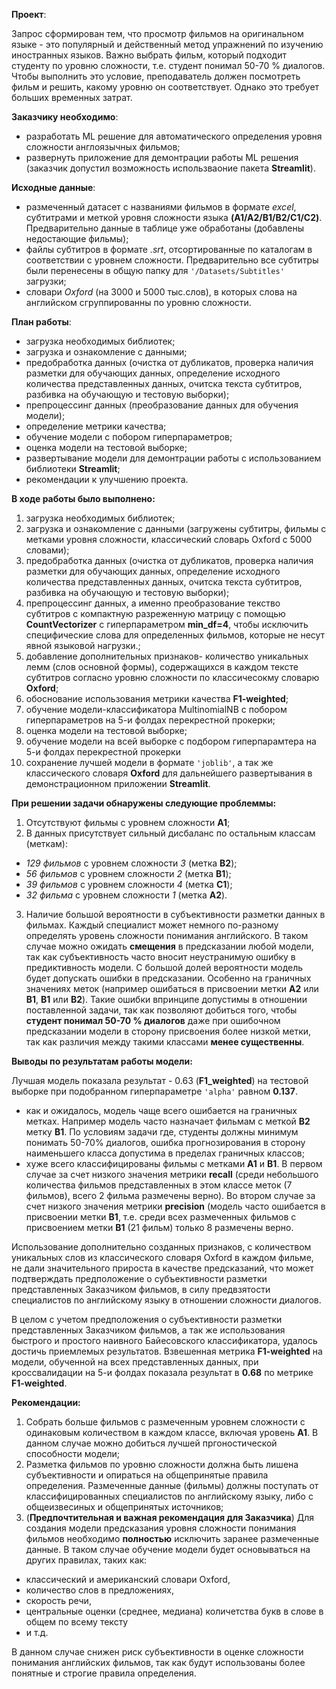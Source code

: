 **Проект**:

Запрос сформирован тем, что просмотр фильмов на оригинальном языке - это популярный и действенный метод упражнений по изучению иностранных языков. Важно выбрать фильм, который подходит студенту по уровню сложности, т.е. студент понимал 50-70 % диалогов. Чтобы выполнить это условие, преподаватель должен посмотреть фильм и решить, какому уровню он соответствует. Однако это требует больших временных затрат.

**Заказчику необходимо**: 
- разработать ML решение для автоматического определения уровня сложности англоязычных фильмов;
- развернуть приложение для демонтрации работы ML решения (заказчик допустил возможность использваоние пакета **Streamlit**).

**Исходные данные**: 
- размеченный датасет с названиями фильмов в формате *excel*, субтитрами и меткой уровня сложности языка **(A1/A2/B1/B2/C1/C2)**. Предварительно данные в таблице уже обработаны (добавлены недостающие фильмы);
- файлы субтитров в формате *.srt*, отсортированные по каталогам в соответствии с уровнем сложности. Предварительно все субтитры были перенесены в общую папку для `'/Datasets/Subtitles'` загрузки;
- словари *Oxford* (на 3000 и 5000 тыс.слов), в которых слова на английском сгруппированны по уровню сложности.

**План работы**:
- загрузка необходимых библиотек;
- загрузка и ознакомление с данными;
- предобработка данных (очистка от дубликатов, проверка наличия разметки для обучающих данных, определение исходного количества представленных данных, очитска текста субтитров, разбивка на обучающую и тестовую выборки);
- препроцессинг данных (преобразование данных для обучения модели);
- определение метрики качества;
- обучение модели с побором гиперпараметров;
- оценка модели на тестовой выборке;
- развертывание модели для демонтрации работы с использованием библиотеки **Streamlit**;
- рекомендации к улучшению проекта.

**В ходе работы было выполнено:**
1. загрузка необходимых библиотек;
2. загрузка и ознакомление с данными (загружены субтитры, фильмы с метками уровня сложности, классический словарь Oxford с 5000 словами);
3. предобработка данных (очистка от дубликатов, проверка наличия разметки для обучающих данных, определение исходного количества представленных данных, очитска текста субтитров, разбивка на обучающую и тестовую выборки);
4. препроцессинг данных, а именно преобразование текство субтитров с компактную разреженную матрицу с помощью **CountVectorizer** с гиперпараметром **min_df=4**, чтобы исключить специфические слова для определенных фильмов, которые не несут явной языковой нагрузки.;
5. добавление дополнительных признаков- количество уникальных лемм (слов основной формы), содержащихся в каждом тексте субтитров согласно уровню сложности по классичесокму словарю **Oxford**;
6. обоснование использования метрики качества **F1-weighted**;
7. обучение модели-классификатора MultinomialNB с побором гиперпараметров на 5-и фолдах перекрестной прокерки;
8. оценка модели на тестовой выборке;
9. обучение модели на всей выборке с подбором гиперпарамтера на 5-и фолдах перекрестной прокерки
10. сохранение лучшей модели в формате `'joblib'`, а так же классического словаря **Oxford** для дальнейшего развертывания в демонстрационном приложении **Streamlit**.

**При решении задачи обнаружены следующие проблеммы:**
1. Отсутствуют фильмы с уровнем сложности **A1**;
2. В данных присутствует сильный дисбаланс по остальным классам (меткам):
- *129 фильмов* с уровнем сложности *3* (метка **B2**);
- *56 фильмов* с уровнем сложности *2* (метка **B1**);
- *39 фильмов* с уровнем сложности *4* (метка **C1**);
- *32 фильма* с уровнем сложности *1* (метка **A2**).
3. Наличие большой вероятности в субъективности разметки данных в фильмах. Каждый специалист может немного по-разному определять уровень сложности понимания английского. В таком случае можно ожидать **смещения** в предсказании любой модели, так как субъективность часто вносит неустранимую ошибку в предиктивность модели. С большой долей вероятности модель будет допускать ошибки в предсказании. Особенно на граничных значениях меток (например ошибаться в присвоении метки **A2** или **B1**, **B1** или **B2**). Такие ошибки впринципе допустимы в отношении поставленной задачи, так как позволяют добиться того, чтобы  **студент понимал 50-70 % диалогов** даже при ошибочном предсказании модели в сторону присвоения более низкой метки, так как различия между такими классами **менее существенны**.

**Выводы по результатам работы модели:**

Лучшая модель показала результат - 0.63 (**F1_weighted**) на тестовой выборке при подобранном гиперпараметре `'alpha'` равном **0.137**. 

- как и ожидалось, модель чаще всего ошибается на граничных метках. Например модель часто назначает фильмам с меткой **B2** метку **B1**. По условиям задачи где, студенты должны минимум понимать 50-70% диалогов, ошибка прогнозирования в сторону наименьшего класса допустима в пределах граничных классов;
- хуже всего классифицированы фильмы с метками **A1** и **B1**.  В первом случае за счет низкого значения метрики **recall** (среди небольшого количества фильмов представленных в этом классе меток (7 фильмов), всего 2 фильма размечены верно). Во втором случае за счет низкого значения метрики **precision** (модель часто ошибается в присвоении метки **B1**, т.е. среди всех размеченных фильмов с присвоением метки **B1** (21 фильм) только 8 размечены верно.

Использование дополнительно созданных признаков, с количеством уникальных слов из классического словаря Oxford в каждом фильме, не дали значительного прироста в качестве предсказаний, что может подтверждать предположение о субъективности разметки представленных Заказчиком фильмов, в силу предвзятости специалистов по английскому языку в отношении сложности диалогов.

В целом с учетом предположения о субъективности разметки представленных Заказчиком фильмов, а так же использования быстрого и простого наивного Байесовского классификатора, удалось достичь приемлемых результатов. Взвешенная метрика **F1-weighted** на модели, обученной на всех представленных данных, при кроссвалидации на 5-и фолдах показала результат в **0.68** по метрике **F1-weighted**.

**Рекомендации:**
1. Собрать больше фильмов с размеченным уровнем сложности с одинаковым количеством в каждом классе, включая уровень **A1**. В данном случае можно добиться лучшей пргоностической способности модели;
2. Разметка фильмов по уровню сложности должна быть лишена субъективности и опираться на общепринятые правила определения. Размеченные данные (фильмы) должны поступать от классифицированных специалистов по английскому языку, либо с общеизвесиных и общепринятых источников;
3. (**Предпочтительная и важная рекомендация для Заказчика**) Для создания модели предсказания уровня сложности понимания фильмов необходимо **полностью** исключить заранее размеченные данные. 
В таком случае обучение модели будет основываться на других правилах, таких как: 
- классический и американский словари Oxford, 
- количество слов в предложениях, 
- скорость речи, 
- центральные оценки (среднее, медиана) количетства букв в слове в общем по всему тексту 
- и т.д. 

В данном случае снижен риск субъективности в оценке сложности понимания английских фильмов, так как будут использованы более понятные и строгие правила определения.
